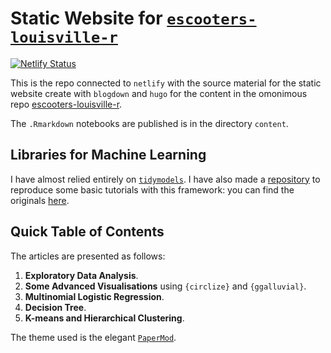 # Static Website for [`escooters-louisville-r`](https://github.com/baggiponte/escooters-louisville-r)

[![Netlify Status](https://api.netlify.com/api/v1/badges/fbe5de82-c0d4-446a-99dd-630e67a67441/deploy-status)](https://app.netlify.com/sites/louisville-dockless-vehicles/deploys)

This is the repo connected to `netlify` with the source material for the static website create with `blogdown` and `hugo` for the content in the omonimous repo [escooters-louisville-r](https://github.com/baggiponte/escooters-louisville-r).

The `.Rmarkdown` notebooks are published is in the directory `content`.

## Libraries for Machine Learning

I have almost relied entirely on [`tidymodels`](https://github.com/tidymodels/tidymodels).
I have also made a [repository](https://github.com/baggiponte/learn-tidymodels) to reproduce some basic tutorials with this framework:
you can find the originals [here](https://www.tidymodels.org/start/).

## Quick Table of Contents

The articles are presented as follows:

1. **Exploratory Data Analysis**.
2. **Some Advanced Visualisations** using `{circlize}` and `{ggalluvial}`.
3. **Multinomial Logistic Regression**.
4. **Decision Tree**.
5. **K-means and Hierarchical Clustering**.

The theme used is the elegant [`PaperMod`](https://github.com/adityatelange/hugo-PaperMod).
